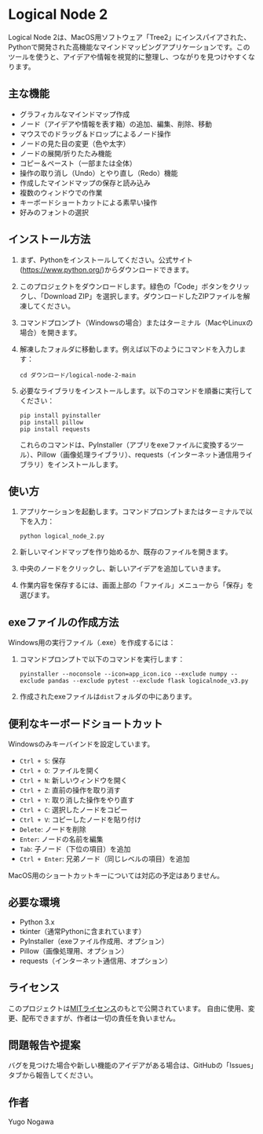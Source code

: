 # Logical Node 2

Logical Node 2は、MacOS用ソフトウェア「Tree2」にインスパイアされた、Pythonで開発された高機能なマインドマッピングアプリケーションです。このツールを使うと、アイデアや情報を視覚的に整理し、つながりを見つけやすくなります。

## 主な機能

- グラフィカルなマインドマップ作成
- ノード（アイデアや情報を表す箱）の追加、編集、削除、移動
- マウスでのドラッグ＆ドロップによるノード操作
- ノードの見た目の変更（色や太字）
- ノードの展開/折りたたみ機能
- コピー＆ペースト（一部または全体）
- 操作の取り消し（Undo）とやり直し（Redo）機能
- 作成したマインドマップの保存と読み込み
- 複数のウィンドウでの作業
- キーボードショートカットによる素早い操作
- 好みのフォントの選択

## インストール方法

1. まず、Pythonをインストールしてください。公式サイト(https://www.python.org/)からダウンロードできます。

2. このプロジェクトをダウンロードします。緑色の「Code」ボタンをクリックし、「Download ZIP」を選択します。ダウンロードしたZIPファイルを解凍してください。

3. コマンドプロンプト（Windowsの場合）またはターミナル（MacやLinuxの場合）を開きます。

4. 解凍したフォルダに移動します。例えば以下のようにコマンドを入力します：
   ```
   cd ダウンロード/logical-node-2-main
   ```

5. 必要なライブラリをインストールします。以下のコマンドを順番に実行してください：
   ```
   pip install pyinstaller
   pip install pillow
   pip install requests
   ```

   これらのコマンドは、PyInstaller（アプリをexeファイルに変換するツール）、Pillow（画像処理ライブラリ）、requests（インターネット通信用ライブラリ）をインストールします。

## 使い方

1. アプリケーションを起動します。コマンドプロンプトまたはターミナルで以下を入力：
   ```
   python logical_node_2.py
   ```

2. 新しいマインドマップを作り始めるか、既存のファイルを開きます。

3. 中央のノードをクリックし、新しいアイデアを追加していきます。

4. 作業内容を保存するには、画面上部の「ファイル」メニューから「保存」を選びます。

## exeファイルの作成方法

Windows用の実行ファイル（.exe）を作成するには：

1. コマンドプロンプトで以下のコマンドを実行します：
   ```
   pyinstaller --noconsole --icon=app_icon.ico --exclude numpy --exclude pandas --exclude pytest --exclude flask logicalnode_v3.py
   ```

2. 作成されたexeファイルは`dist`フォルダの中にあります。

## 便利なキーボードショートカット
Windowsのみキーバインドを設定しています。

- `Ctrl + S`: 保存
- `Ctrl + O`: ファイルを開く
- `Ctrl + N`: 新しいウィンドウを開く
- `Ctrl + Z`: 直前の操作を取り消す
- `Ctrl + Y`: 取り消した操作をやり直す
- `Ctrl + C`: 選択したノードをコピー
- `Ctrl + V`: コピーしたノードを貼り付け
- `Delete`: ノードを削除
- `Enter`: ノードの名前を編集
- `Tab`: 子ノード（下位の項目）を追加
- `Ctrl + Enter`: 兄弟ノード（同じレベルの項目）を追加

MacOS用のショートカットキーについては対応の予定はありません。

## 必要な環境

- Python 3.x
- tkinter（通常Pythonに含まれています）
- PyInstaller（exeファイル作成用、オプション）
- Pillow（画像処理用、オプション）
- requests（インターネット通信用、オプション）

## ライセンス

このプロジェクトは[MITライセンス](LICENSE)のもとで公開されています。
自由に使用、変更、配布できますが、作者は一切の責任を負いません。

## 問題報告や提案

バグを見つけた場合や新しい機能のアイデアがある場合は、GitHubの「Issues」タブから報告してください。

## 作者

Yugo Nogawa
